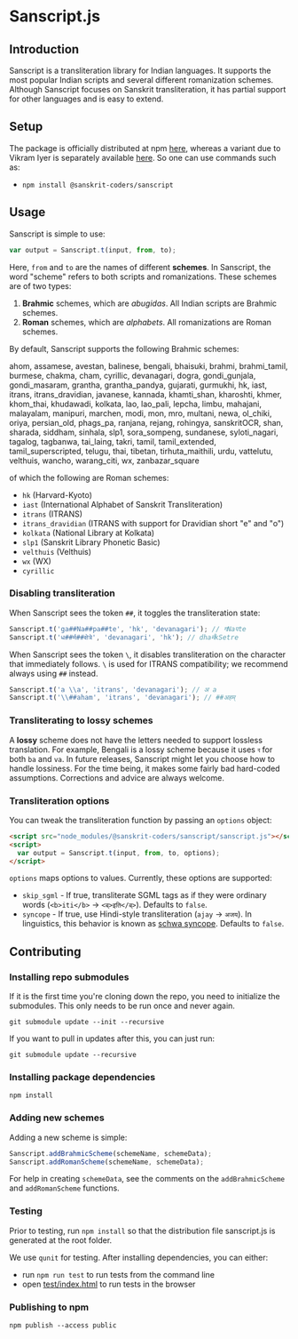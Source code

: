 Sanscript.js
=============================

## Introduction

Sanscript is a transliteration library for Indian languages. It supports the most popular Indian scripts and several different romanization schemes. Although Sanscript focuses on Sanskrit transliteration, it has partial support for other languages and is easy to extend.

## Setup
The package is officially distributed at npm [here](https://www.npmjs.com/package/@sanskrit-coders/sanscript), whereas a variant due to Vikram Iyer is separately available [here](https://www.npmjs.com/package/sanscript). So one can use commands such as:

- `npm install @sanskrit-coders/sanscript`

## Usage

Sanscript is simple to use:

```js
var output = Sanscript.t(input, from, to);
```

Here, `from` and `to` are the names of different **schemes**. In Sanscript, the word "scheme" refers to both scripts and romanizations. These schemes are of two types:

1. **Brahmic** schemes, which are *abugidas*. All Indian scripts are Brahmic schemes.
2. **Roman** schemes, which are *alphabets*. All romanizations are Roman schemes.

By default, Sanscript supports the following Brahmic schemes:

ahom, assamese, avestan, balinese, bengali, bhaisuki, brahmi, brahmi_tamil, burmese, chakma, cham, cyrillic, devanagari, dogra, gondi_gunjala, gondi_masaram, grantha, grantha_pandya, gujarati, gurmukhi, hk, iast, itrans, itrans_dravidian, javanese, kannada, khamti_shan, kharoshti, khmer, khom_thai, khudawadi, kolkata, lao, lao_pali, lepcha, limbu, mahajani, malayalam, manipuri, marchen, modi, mon, mro, multani, newa, ol_chiki, oriya, persian_old, phags_pa, ranjana, rejang, rohingya, sanskritOCR, shan, sharada, siddham, sinhala, slp1, sora_sompeng, sundanese, syloti_nagari, tagalog, tagbanwa, tai_laing, takri, tamil, tamil_extended, tamil_superscripted, telugu, thai, tibetan, tirhuta_maithili, urdu, vattelutu, velthuis, wancho, warang_citi, wx, zanbazar_square

of which the following are Roman schemes:

* `hk` (Harvard-Kyoto)
* `iast` (International Alphabet of Sanskrit Transliteration)
* `itrans` (ITRANS)
* `itrans_dravidian` (ITRANS with support for Dravidian short "e" and "o")
* `kolkata` (National Library at Kolkata)
* `slp1` (Sanskrit Library Phonetic Basic)
* `velthuis` (Velthuis)
* `wx` (WX)
* `cyrillic`

### Disabling transliteration
When Sanscript sees the token `##`, it toggles the transliteration state:

```js
Sanscript.t('ga##Na##pa##te', 'hk', 'devanagari'); // गNaपte
Sanscript.t('ध##र्म##क्षेत्रे', 'devanagari', 'hk'); // dhaर्मkSetre
```

When Sanscript sees the token `\`, it disables transliteration on the character that immediately follows. `\` is used for ITRANS compatibility; we recommend always using `##` instead.

```js
Sanscript.t('a \\a', 'itrans', 'devanagari'); // अ a
Sanscript.t('\\##aham', 'itrans', 'devanagari'); // ##अहम्
```

### Transliterating to lossy schemes
A **lossy** scheme does not have the letters needed to support lossless translation. For example, Bengali is a lossy scheme because it uses `ব` for both `ba` and `va`. In future releases, Sanscript might let you choose how to handle lossiness. For the time being, it makes some fairly bad hard-coded assumptions. Corrections and advice are always welcome.

### Transliteration options
You can tweak the transliteration function by passing an `options` object:

```html
<script src="node_modules/@sanskrit-coders/sanscript/sanscript.js"></script>
<script>
  var output = Sanscript.t(input, from, to, options);
</script>
```

`options` maps options to values. Currently, these options are supported:

* `skip_sgml` - If true, transliterate SGML tags as if they were ordinary words (`<b>iti</b>` → `<ब्>इति</ब्>`). Defaults to `false`.
* `syncope` - If true, use Hindi-style transliteration (`ajay` → `अजय`). In linguistics, this behavior is known as [schwa syncope](http://en.wikipedia.org/wiki/Schwa_deletion_in_Indo-Aryan_languages). Defaults to `false`.

## Contributing

### Installing repo submodules

If it is the first time you're cloning down the repo, you need to initialize the submodules.
This only needs to be run once and never again.

```shell
git submodule update --init --recursive
```

If you want to pull in updates after this, you can just run:

```shell
git submodule update --recursive
```

### Installing package dependencies

```shell
npm install
```

### Adding new schemes

Adding a new scheme is simple:

```js
Sanscript.addBrahmicScheme(schemeName, schemeData);
Sanscript.addRomanScheme(schemeName, schemeData);
```

For help in creating `schemeData`, see the comments on the `addBrahmicScheme` and `addRomanScheme` functions.

### Testing
Prior to testing, run `npm install` so that the distribution file sanscript.js is generated at the root folder.

We use `qunit` for testing.
After installing dependencies, you can either:

* run `npm run test` to run tests from the command line
* open [test/index.html](test/index.html) to run tests in the browser

### Publishing to npm

```shell
npm publish --access public
```
